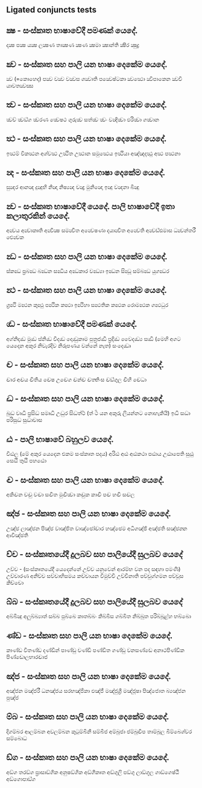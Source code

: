 ## Ligated conjuncts tests

## ක්‍ෂ - සංස්කෘත භාෂාවේදී පමණක් යෙදේ.
දක්‍ෂ
පක්‍ෂ
යක්‍ෂ
ලක්‍ෂණ
තාක්‍ෂණ
ක්‍ෂණ
ක්‍ෂමා
ක්‍ෂාන්ති
ක්‍ෂීර
ක්‍ෂුද්‍ර

## ක්‍ව - සංස්කෘත සහ පාලි යන භාෂා දෙකේම යෙදේ.
ක්‍ව (=කොහෙද)
පක්‍ව
වක්‍ව
වක්‍වස
ශක්‍වාති
පක්‍වෙෂ‍්ටකා
ක්‍වත්‍ථො
ක්‍විපාකෙන
ක්‍වචි
යාවතක්‍වස‍්ස

## ත්‍ව - සංස්කෘත සහ පාලි යන භාෂා දෙකේම යෙදේ.
ත්‍වච්
ත්‍වඞ‍්ග
ත්‍වරණ
ත්‍වෙෂථ
ගුරුත්‍ව
සත්ත්‍ව
ත්‍වං
වන්‍දිත්‍වා
ඵරිත්‍වා
ගත්‍වාන

## ත්‍ථ - සංස්කෘත සහ පාලි යන භාෂා දෙකේම යෙදේ.
ඉත්‍ථම්
විකත්‍ථන
අශ්‍වත්‍ථ
උත්‍ථිත
උත්‍ථාන
සමුත්‍ථෙය
ඉත්‍ථියා
අඤ‍්ඤදත්‍ථු
අත්‍ථ
පත්‍ථනා

## න්‍ද - සංස්කෘත සහ පාලි යන භාෂා දෙකේම යෙදේ.
සුන්‍දර
ආනන්‍ද
දුන්‍දුභි
නින්‍දා
නිෂ්‍යන්‍ද
චන්‍ද්‍ර
මුනින්‍දො
ඉන්‍දු
වන්‍දනා
බින්‍දු

## න්‍ව - සංස්කෘත භාෂාවේදී යෙදේ. පාලි භාෂාවේදී ඉතා කලාතුරකින් යෙදේ.
අන්‍වය
අන්‍වාකෘති
අන්‍වීක්‍ෂ
සමන්‍විත
අන්‍වෙෂණා
දයාන්‍විත
අන්‍වෙති
අන්‍වඩ‍්ඪමාස
ධන්‍ව‍න‍්තරී
ඓන්‍වක

## න්‍ධ - සංස්කෘත සහ පාලි යන භාෂා දෙකේම යෙදේ.
ස‍්කන්‍ධ
ප්‍රබන්‍ධ
බන්‍ධන
සන්‍ධිය
අන්‍ධකාර
වන්‍ධ්‍යා
ඉන්‍ධන
සින්‍ධූ
සම්බන්‍ධ
යුගන්‍ධර

## න්‍ථ - සංස්කෘත සහ පාලි යන භාෂා දෙකේම යෙදේ.
ග්‍රන්‍ථි
මන්‍ථන
කුන්‍ථු
පන්‍ථික
කන්‍ථා
ඉන්‍ථිහා
සන්‍ථතික
කන්‍ථක
රොමන්‍ථක
ගන්‍ථධුර

## ග්‍ධ - සංස්කෘත භාෂාවේදී පමණක් යෙදේ.
අග‍්නිදග්‍ධ
මුග්‍ධ
ස‍්නිග්‍ධ
විදග්‍ධ
දොග්‍ධුකාම
පුත්‍රජග්‍ධී
ප්‍රදිග්‍ධ
වෛදග්‍ධ්‍ය
සග්‍ධි (මෙහි අගට යෙදෙන අකුර නිවැරදිව නිරූපණය වන්නේ නැත)
සංදෙග්‍ධෘ

## ද්‍ව - සංස්කෘත සහ පාලි යන භාෂා දෙකේම යෙදේ.
ද්‍වාර
අද්‍වය
ද්‍විතීය
ද්‍වෙෂ
උද්‍වෙග
ද්‍වන්ද්‍ව
ද්‍වත‍්තිංස
ද්‍වඞ‍්ගුල
ද්‍වීහී
ද්‍වෙධා

## ද්‍ධ - සංස්කෘත සහ පාලි යන භාෂා දෙකේම යෙදේ.
බුද්‍ධ
වෘද්‍ධි
ප්‍රසිද්‍ධ
සමෘද්‍ධි
උද්‍ධුර
සිද්‍ධත්ර්‍ථ (ත් ර්‍ථ යන අකුරු ලියන්නට නොහැකියි)
ඉද්‍ධි
සද්‍ධා
පරිසුද්‍ධ
සුද්‍ධාවාස

## ට්‍ඨ - පාලි භාෂාවේ බහුලව යෙදේ.
විට්‍ඨල (මේ අකුර යෙදෙන එකම සංස්කෘත පදය)
අරිට්‍ඨ
අට්‍ඨ
අට්‍ඨකථා
පට්‍ඨාය
උට්‍ඨාපෙති
සුට්‍ඨු
සෙට්‍ඨි
තුට්‍ඨි
පහට්‍ඨො

## ඤ්‍ච - සංස්කෘත සහ පාලි යන භාෂා දෙකේම යෙදේ.
අකිඤ්‍චන
චඤ්‍චු
වඤ්‍චා
සඤ්‍චිත
මුඤ්‍චිත්‍වා
කඤ්‍චුක
කාඤ්‍චි
පඤ්‍ච
හඤ්‍චි
සඤ්‍චල

## ඤ්‍ඡ - සංස්කෘත සහ පාලි යන භාෂා දෙකේම යෙදේ.
උඤ්‍ඡ
ලාඤ්‍ඡන
පිඤ්‍ඡ
වාඤ්‍ඡිත
වාඤ්‍ඡෝද්‍වාර
හඤ්‍ඡෙම
අධිගඤ්‍ඡි
අඤ්‍ඡති
සඤ්‍ඡන‍්න
ආවිඤ්‍ඡති

## ච්‍ච - සංස්කෘතයේදී දුලබව සහ පාලියේදී සුලබව යෙදේ
උච්‍ච - (සංස්කෘතයේදී යෙදෙන්නේ උච්‍ච යනුවෙන් ආරම්භ වන පද සඳහා පමණි)
උච්‍චාරණ
අනිච්‍ච
සච්‍චාභිසමය
කච්‍චායන
විමුච්‍චි
උච්‍චිනාති
පච්‍චුග‍්ගමන
පච්‍චූස
කිච්‍චො

## බ්‍බ - සංස්කෘතයේදී දුලබව සහ පාලියේදී සුලබව යෙදේ
අබ්‍බින්‍දු
අලුබ්‍බ්‍යාත්
සබ්‍බ
පුබ්‍බෙ
කාතබ්‍බං
කිබ්‍බිස
ගබ්‍බිත
නිබ්‍බුත
පරිබ්‍බූළ‍්හ
භබ්‍බො

## ණ්‍ඩ - සංස්කෘත සහ පාලි යන භාෂා දෙකේම යෙදේ.
කාණ්‍ඩ
විතණ්‍ඩ
දණ්‍ඩින්
පාණ්‍ඩු
චණ්‍ඩි
පණ්‍ඩිත
ගණ්‍ඩු
වනසණ්‍ඩෙ
අනාථපිණ්‍ඩික
පිණ්‍ඩොලභාරද්‍වාජ

## ඤ්‍ජ - සංස්කෘත සහ පාලි යන භාෂා දෙකේම යෙදේ.
අඤ්‍ජන
මඤ්‍ජරී
ධනඤ්‍ජය
සරභඤ්‍ජිකා
ඵඤ්‍ජී
මඤ්‍ජුශ්‍රී
මඤ්‍ජූෂා
පිඤ්‍ජොත
බ්‍යඤ්‍ජන
පුඤ්‍ජ

## ම්‍බ - සංස්කෘත සහ පාලි යන භාෂා දෙකේම යෙදේ.
දිගම්‍බර
ආලම්‍බන
අවලම්‍බන
කුටුම්‍බිනී
සම්‍බීජ
අම්‍බුජා
ජම්‍බුද්‍වීප
තාම්‍බූල
බිම්‍බෙශ‍්වර
සම්‍බොධ

## ඞ්‍ග - සංස්කෘත සහ පාලි යන භාෂා දෙකේම යෙදේ.
අඞ්‍ග
තරඞ්‍ග
ප්‍රාසාඞ්‍ගික
අනුෂඞ්‍ගික
අඞ්‍ගීකෘත
අඞ්‍ගුලි
පඞ්‍ගු
ලාඞ්‍ගූල
ගාඞ්‍ගෙෂ‍්ඨී
අඞ්‍ගොපාඞ‍්ග
